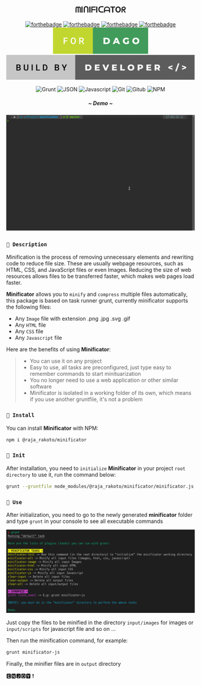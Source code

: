 <div align="center">

## ᗰIᑎIᖴIᑕᗩTOᖇ

[![forthebadge](https://forthebadge.com/images/badges/built-with-love.svg)](https://forthebadge.com) [![forthebadge](https://forthebadge.com/images/badges/for-you.svg)](https://forthebadge.com) [![forthebadge](https://forthebadge.com/images/badges/open-source.svg)](https://forthebadge.com) [![forthebadge](https://forthebadge.com/images/badges/uses-git.svg)](https://forthebadge.com) [![forthebadge](https://github.com/RajaRakoto/github-docs/blob/master/badge/for-dago.svg?raw=true)](https://forthebadge.com) [![forthebadge](https://github.com/RajaRakoto/github-docs/blob/master/badge/build-by.svg?raw=true)](https://forthebadge.com)

![Grunt](https://img.shields.io/badge/-Grunt-777?style=flat&logo=grunt&logoColor=orangered&labelColor=ffffff) ![JSON](https://img.shields.io/badge/-JSON-777?style=flat&logo=JSON&logoColor=777&labelColor=ffffff) ![Javascript](https://img.shields.io/badge/-Javascript-777?style=flat&logo=javascript&logoColor=dbb332&labelColor=ffffff) ![Git](https://img.shields.io/badge/-Git-777?style=flat&logo=git&logoColor=F05032&labelColor=ffffff) ![Gitub](https://img.shields.io/badge/-Gitub-777?style=flat&logo=github&logoColor=777&labelColor=ffffff) ![NPM](https://img.shields.io/badge/-NPM-777?style=flat&logo=npm&labelColor=ffffff)<br>

</div>

<div align="center">

<h5>~ Demo ~</h5>

<img src="https://github.com/RajaRakoto/github-docs/blob/master/minificator/minificator-demo.gif?raw=true">

</div>

### `📌 Description`

Minification is the process of removing unnecessary elements and rewriting code to reduce file size. These are usually webpage resources, such as HTML, CSS, and JavaScript files or even Images. Reducing the size of web resources allows files to be transferred faster, which makes web pages load faster.

**Minificator** allows you to `minify` and `compress` multiple files automatically, this package is based on task runner grunt, currently minificator supports the following files:

- Any `Image` file with extension .png .jpg .svg .gif
- Any `HTML` file
- Any `CSS` file
- Any `Javascript` file

Here are the benefits of using **Minificator**:

> - You can use it on any project
> - Easy to use, all tasks are preconfigured, just type easy to remember commands to start minituarization
> - You no longer need to use a web application or other similar software
> - Minificator is isolated in a working folder of its own, which means if you use another gruntfile, it's not a problem

### `📌 Install`

You can install **Minificator** with NPM:

```bash
npm i @raja_rakoto/minificator
```

### `📌 Init`

After installation, you need to `initialize` **Minificator** in your project `root directory` to use it, run the command below:

```bash
grunt --gruntfile node_modules/@raja_rakoto/minificator/minificator.js minificator-init
```

### `📌 Use`

After initialization, you need to go to the newly generated **minificator** folder and type `grunt` in your console to see all executable commands

<div align="center">

<img src="https://github.com/RajaRakoto/github-docs/blob/master/minificator/minificator-lists.png?raw=true">

</div>

Just copy the files to be minified in the directory `input/images` for images or `input/scripts` for javascript file and so on ...

Then run the minification command, for example:

```bash
grunt minificator-js
```

Finally, the minifier files are in `output` directory

🅴🅽🅹🅾🆈 ❗
